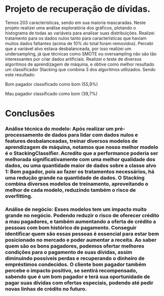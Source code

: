 # Projeto de recuperação de dívidas.

Temos 203 características, sendo em sua maioria mascaradas. Neste projeto realizei uma análise exploratória dos gráficos, plotando o histograma de todas as variáveis para analisar suas distribuições. Realizei tratamento para os dados nulos tanto para características que haviam muitos dados faltantes (acima de 10% do total foram removidos). Percebi que a variável alvo estava desbalanceada, por isso realizei um undersampling, já que técnicas como SMOTE ou oversampling não são tão interessantes por criar dados artificiais. Realizei o teste de diversos algoritmos de aprendizagem de máquina, e obtive como melhor resultado um classificador Stacking que combina 3 dos algoritmos utilizados. 
Sendo este resultado:

Bom pagador classificado como bom (55,9%)

Mau pagador classificado como bom (39,7%)

# Conclusões

### Análise técnica do modelo: Após realizar um pré-processamento de dados para lidar com dados nulos e features desbalanceadas, treinar diversos modelos de aprendizagem de máquina, notamos que nosso melhor modelo é o StackingClassifier. Acredito que a performance poderia ser melhorada significativamente com uma melhor qualidade dos dados, ou uma quantidade maior de dados sobre a classe alvo 1: Bom pagador, pois ao fazer os tratamentos necessários, há uma redução grande na quantidade de dados. O Stacking combina diversos modelos de treinamento, aproveitando o melhor de cada modelo, reduzindo também o risco de overfitting. 

### Análise de negócio: Esses modelos tem um impacto muito grande no negócio. Podendo reduzir o risco de oferecer crédito a mau pagadores, e também aumentando a oferta de crédito a pessoas com bom histórico de pagamento. Conseguir identificar quem são essas pessoas é essencial para estar bem posicionado no mercado e poder aumentar a receita. Ao saber quem são os bons pagadores, podemos ofertar melhores condições para o pagamento de suas dívidas, assim diminuindo possíveis perdas e recuperando o dinheiro de empréstimos condecidos. O cliente bom pagador também percebe o impacto positivo, se sentirá recompensado, sabendo que é um bom pagador e terá sua oportunidade de pagar suas dívidas com ofertas especiais, podendo até pedir novas linhas de crédito no futuro.
